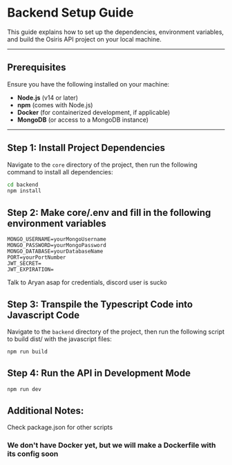 # Backend Setup Guide

This guide explains how to set up the dependencies, environment variables, and build the Osiris API project on your local machine.

---

## Prerequisites

Ensure you have the following installed on your machine:

- **Node.js** (v14 or later)
- **npm** (comes with Node.js)
- **Docker** (for containerized development, if applicable)
- **MongoDB** (or access to a MongoDB instance)

---

## Step 1: Install Project Dependencies

Navigate to the `core` directory of the project, then run the following command to install all dependencies:

```bash
cd backend
npm install
```

## Step 2: Make core/.env and fill in the following environment variables
```env
MONGO_USERNAME=yourMongoUsername
MONGO_PASSWORD=yourMongoPassword
MONGO_DATABASE=yourDatabaseName
PORT=yourPortNumber
JWT_SECRET=
JWT_EXPIRATION=
```
Talk to Aryan asap for credentials, discord user is sucko

## Step 3: Transpile the Typescript Code into Javascript Code

Navigate to the `backend` directory of the project, then run the following script to build dist/ with the javascript files:
```bash
npm run build
```

## Step 4: Run the API in Development Mode
```bash
npm run dev
```

## Additional Notes:
Check package.json for other scripts
### We don't have Docker yet, but we will make a Dockerfile with its config soon


